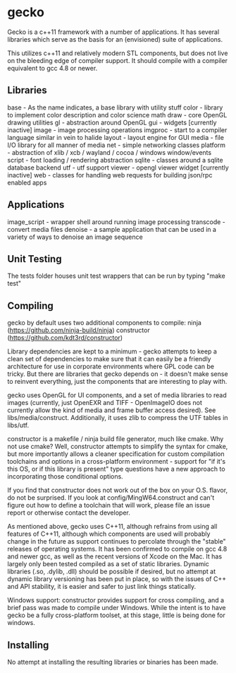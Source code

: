 gecko
=====

Gecko is a c++11 framework with a number of applications. It has
several libraries which serve as the basis for an (envisioned) suite
of applications.

This utilizes c++11 and relatively modern STL components, but does not
live on the bleeding edge of compiler support. It should compile with
a compiler equivalent to gcc 4.8 or newer.

Libraries
---------

base - As the name indicates, a base library with utility stuff
color - library to implement color description and color science math
draw - core OpenGL drawing utilities
gl - abstraction around OpenGL
gui - widgets [currently inactive]
image - image processing operations
imgproc - start to a compiler language similar in vein to halide
layout - layout engine for GUI
media - file I/O library for all manner of media
net - simple networking classes
platform - abstraction of xlib / xcb / wayland / cocoa / windows window/events
script - font loading / rendering abstraction
sqlite - classes around a sqlite database backend
utf - utf support
viewer - opengl viewer widget [currently inactive]
web - classes for handling web requests for building json/rpc enabled apps

Applications
------------

image_script - wrapper shell around running image processing
transcode - convert media files
denoise - a sample application that can be used in a variety of ways
to denoise an image sequence

Unit Testing
------------

The tests folder houses unit test wrappers that can be run by typing
"make test"

Compiling
---------

gecko by default uses two additional components to compile:
ninja (https://github.com/ninja-build/ninja)
constructor (https://github.com/kdt3rd/constructor)

Library dependencies are kept to a minimum - gecko attempts to keep a
clean set of dependencies to make sure that it can easily be a
friendly architecture for use in corporate environments where GPL code
can be tricky. But there are libraries that gecko depends on - it
doesn't make sense to reinvent everything, just the components that
are interesting to play with.

gecko uses OpenGL for UI components, and a set of media libraries to
read images (currently, just OpenEXR and TIFF - OpenImageIO does not
currently allow the kind of media and frame buffer access
desired). See libs/media/construct. Additionally, it uses zlib to
compress the UTF tables in libs/utf.

constructor is a makefile / ninja build file generator, much like
cmake. Why not use cmake? Well, constructor attempts to simplify the
syntax for cmake, but more importantly allows a cleaner specification
for custom compilation toolchains and options in a cross-platform
environment - support for "if it's this OS, or if this library is
present" type questions have a new approach to incorporating those
conditional options.

If you find that constructor does not work out of the box on your
O.S. flavor, do not be surprised. If you look at
config/MingW64.construct and can't figure out how to define a
toolchain that will work, please file an issue report or otherwise
contact the developer.

As mentioned above, gecko uses C++11, although refrains from using all
features of C++11, although which components are used will probably
change in the future as support continues to percolate through the
"stable" releases of operating systems. It has been confirmed to
compile on gcc 4.8 and newer gcc, as well as the recent versions of
Xcode on the Mac. It has largely only been tested compiled as a set of
static libraries. Dynamic libraries (.so, .dylib, .dll) should be
possible if desired, but no attempt at dynamic library versioning has
been put in place, so with the issues of C++ and API stability, it is
easier and safer to just link things statically.

Windows support: constructor provides support for cross compiling, and
  a brief pass was made to compile under Windows. While the intent is
  to have gecko be a fully cross-platform toolset, at this stage,
  little is being done for windows.

Installing
----------

No attempt at installing the resulting libraries or binaries has been made.

